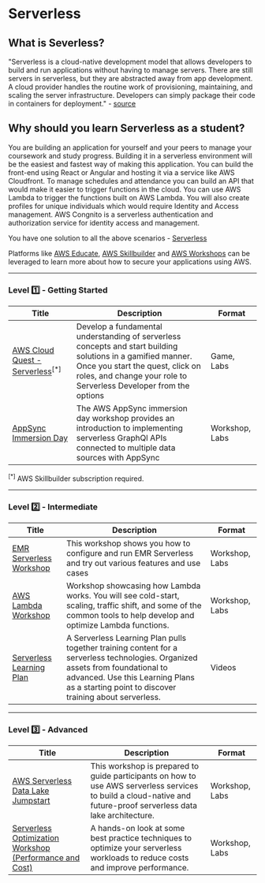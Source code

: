 # Serverless

## What is Severless?

"Serverless is a cloud-native development model that allows developers to build and run applications without having to manage servers. There are still servers in serverless, but they are abstracted away from app development. A cloud provider handles the routine work of provisioning, maintaining, and scaling the server infrastructure. Developers can simply package their code in containers for deployment." - [source](https://www.redhat.com/en/topics/cloud-native-apps/what-is-serverless)

## Why should you learn Serverless as a student?

You are building an application for yourself and your peers to manage your coursework and study progress. Building it in a serverless environment will be the easiest and fastest way of making this application. You can build the front-end using React or Angular and hosting it via a service like AWS Cloudfront. To manage schedules and attendance you can build an API that would make it easier to trigger functions in the cloud. You can use AWS Lambda to trigger the functions built on AWS Lambda. You will also create profiles for unique individuals which would require Identity and Access management. AWS Congnito is a serverless authentication and authorization service for identity access and management.

You have one solution to all the above scenarios - [Serverless](https://aws.amazon.com/serverless/)

Platforms like [AWS Educate](https://www.awseducate.com/), [AWS Skillbuilder](https://explore.skillbuilder.aws/learn) and [AWS Workshops](https://workshops.aws/) can be leveraged to learn more about how to secure your applications using AWS.

---

### Level :one: - Getting Started

| Title                                                                                                                                         | Description                                                                                                                                                                                                           | Format         |
|-----------------------------------------------------------------------------------------------------------------------------------------------|-----------------------------------------------------------------------------------------------------------------------------------------------------------------------------------------------------------------------|----------------|
| [AWS Cloud Quest - Serverless](https://explore.skillbuilder.aws/learn/course/11458/play/42651/play-cloud-quest-cloud-practitioner)<sup>[*]</sup> | Develop a fundamental understanding of serverless concepts and start building solutions in a gamified manner. Once you start the quest, click on roles, and change your role to Serverless Developer from the options | Game, Labs     |
| [AppSync Immersion Day](https://appsync-immersionday.workshop.aws/)                                                                           | The AWS AppSync immersion day workshop provides an introduction to implementing serverless GraphQl APIs connected to multiple data sources with AppSync                                                               | Workshop, Labs |
<sup>[*]</sup> AWS Skillbuilder subscription required.

---

### Level :two: - Intermediate

| Title                                                                                                                    | Description                                                                                                                                                                                                                  | Format         |
|--------------------------------------------------------------------------------------------------------------------------|------------------------------------------------------------------------------------------------------------------------------------------------------------------------------------------------------------------------------|----------------|
| [EMR Serverless Workshop](https://catalog.us-east-1.prod.workshops.aws/workshops/e8e8fbb5-c3fb-4f86-bf77-0ba1fe402c55)   | This workshop shows you how to configure and run EMR Serverless and try out various features and use cases                                                                                                                   | Workshop, Labs |
| [AWS Lambda Workshop](https://catalog.us-east-1.prod.workshops.aws/workshops/66943748-f648-4a43-8b44-da8cfcc53286)       | Workshop showcasing how Lambda works. You will see cold-start, scaling, traffic shift, and some of the common tools to help develop and optimize Lambda functions.                                                           | Workshop, Labs |
| [Serverless Learning Plan](https://explore.skillbuilder.aws/learn/public/learning_plan/view/92/serverless-learning-plan) | A Serverless Learning Plan pulls together training content for a serverless technologies. Organized assets from foundational to advanced. Use this Learning Plans as a starting point to discover training about serverless. | Videos         |

---

### Level :three: - Advanced

| Title                                                                                                                                                  | Description                                                                                                                                                       | Format         |
|--------------------------------------------------------------------------------------------------------------------------------------------------------|-------------------------------------------------------------------------------------------------------------------------------------------------------------------|----------------|
| [AWS Serverless Data Lake Jumpstart](https://catalog.us-east-1.prod.workshops.aws/workshops/276faf92-bffc-4843-8a8e-8078add48194)                      | This workshop is prepared to guide participants on how to use AWS serverless services to build a cloud-native and future-proof serverless data lake architecture. | Workshop, Labs |
| [Serverless Optimization Workshop (Performance and Cost)](https://catalog.us-east-1.prod.workshops.aws/workshops/2d960419-7d15-44e7-b540-fd3ebeb7ce2e) | A hands-on look at some best practice techniques to optimize your serverless workloads to reduce costs and improve performance.                                   | Workshop, Labs |